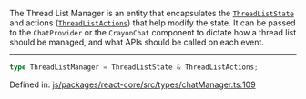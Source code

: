 The Thread List Manager is an entity that encapsulates the [`ThreadListState`](./ThreadListState.md) and actions ([`ThreadListActions`](./ThreadListActions.md)) that help modify the state.
It can be passed to the `ChatProvider` or the `CrayonChat` component to dictate how a thread list should be managed, and what APIs should be called on each event.

---

```ts
type ThreadListManager = ThreadListState & ThreadListActions;
```

Defined in: [js/packages/react-core/src/types/chatManager.ts:109](https://github.com/thesysdev/crayon/blob/main/js/packages/react-core/src/types/chatManager.ts#L109)
